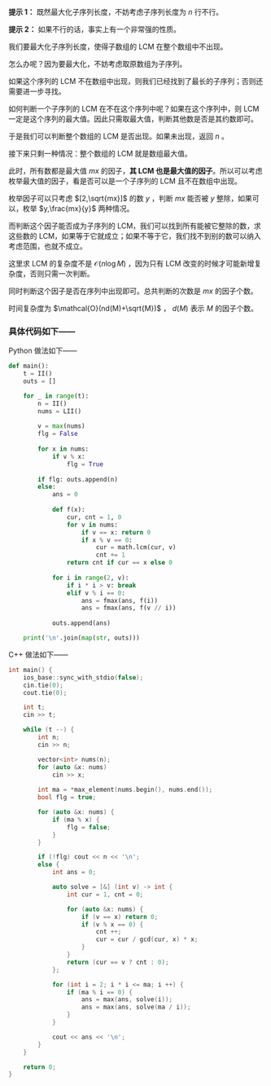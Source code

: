 **提示 1：** 既然最大化子序列长度，不妨考虑子序列长度为 $n$ 行不行。

**提示 2：** 如果不行的话，事实上有一个非常强的性质。

我们要最大化子序列长度，使得子数组的 LCM 在整个数组中不出现。

怎么办呢？因为要最大化，不妨考虑取原数组为子序列。

如果这个序列的 LCM 不在数组中出现，则我们已经找到了最长的子序列；否则还需要进一步寻找。

如何判断一个子序列的 LCM 在不在这个序列中呢？如果在这个序列中，则 LCM 一定是这个序列的最大值。因此只需取最大值，判断其他数是否是其约数即可。

于是我们可以判断整个数组的 LCM 是否出现。如果未出现，返回 $n$ 。

接下来只剩一种情况：整个数组的 LCM 就是数组最大值。

此时，所有数都是最大值 $mx$ 的因子，**其 LCM 也是最大值的因子**。所以可以考虑枚举最大值的因子，看是否可以是一个子序列的 LCM 且不在数组中出现。

枚举因子可以只考虑 $[2,\sqrt{mx}]$ 的数 $y$ ，判断 $mx$ 能否被 $y$ 整除，如果可以，枚举 $y,\frac{mx}{y}$ 两种情况。

而判断这个因子能否成为子序列的 LCM，我们可以找到所有能被它整除的数，求这些数的 LCM，如果等于它就成立；如果不等于它，我们找不到别的数可以纳入考虑范围，也就不成立。

这里求 LCM 的复杂度不是 $\mathcal{O}(n\log M)$ ，因为只有 LCM 改变的时候才可能新增复杂度，否则只需一次判断。

同时判断这个因子是否在序列中出现即可。总共判断的次数是 $mx$ 的因子个数。

时间复杂度为 $\mathcal{O}(nd(M)+\sqrt{M})$ ， $d(M)$ 表示 $M$ 的因子个数。

### 具体代码如下——

Python 做法如下——

```Python []
def main():
    t = II()
    outs = []

    for _ in range(t):
        n = II()
        nums = LII()
        
        v = max(nums)
        flg = False
        
        for x in nums:
            if v % x:
                flg = True
        
        if flg: outs.append(n)
        else:
            ans = 0
            
            def f(x):
                cur, cnt = 1, 0
                for v in nums:
                    if v == x: return 0
                    if x % v == 0:
                        cur = math.lcm(cur, v)
                        cnt += 1
                return cnt if cur == x else 0
            
            for i in range(2, v):
                if i * i > v: break
                elif v % i == 0:
                    ans = fmax(ans, f(i))
                    ans = fmax(ans, f(v // i))
            
            outs.append(ans)

    print('\n'.join(map(str, outs)))
```

C++ 做法如下——

```cpp []
int main() {
    ios_base::sync_with_stdio(false);
    cin.tie(0);
    cout.tie(0);

    int t;
    cin >> t;

    while (t --) {
        int n;
        cin >> n;

        vector<int> nums(n);
        for (auto &x: nums)
            cin >> x;
        
        int ma = *max_element(nums.begin(), nums.end());
        bool flg = true;

        for (auto &x: nums) {
            if (ma % x) {
                flg = false;
            }
        }

        if (!flg) cout << n << '\n';
        else {
            int ans = 0;

            auto solve = [&] (int v) -> int {
                int cur = 1, cnt = 0;

                for (auto &x: nums) {
                    if (v == x) return 0;
                    if (v % x == 0) {
                        cnt ++;
                        cur = cur / gcd(cur, x) * x;
                    }
                }
                return (cur == v ? cnt : 0);
            };

            for (int i = 2; i * i <= ma; i ++) {
                if (ma % i == 0) {
                    ans = max(ans, solve(i));
                    ans = max(ans, solve(ma / i));
                }
            }

            cout << ans << '\n';
        }
    }

    return 0;
}
```
